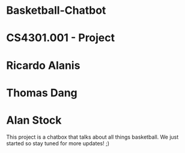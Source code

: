 # Basketball-Chatbot
# CS4301.001 - Project
# Ricardo Alanis
# Thomas Dang
# Alan Stock

This project is a chatbox that talks about all things basketball. We just started so stay tuned for more updates! ;)

